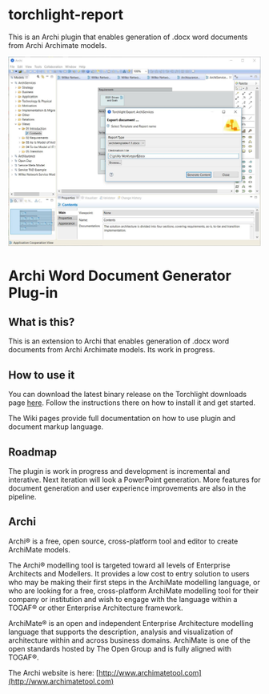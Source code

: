 # torchlight-report
This is an Archi plugin that enables generation of .docx word documents from Archi Archimate models.

![torchlight-report](https://raw.githubusercontent.com/archilight/torchlight-report/master/Images/torchlight-report-view.JPG)

# Archi Word Document Generator Plug-in

## What is this?
This is an extension to Archi that enables generation of .docx word documents from Archi Archimate models.  Its work in progress.

## How to use it
You can download the latest binary release on the Torchlight downloads page [here](https://www.archimatetool.com/plugins). Follow the instructions there on how to install it and get started.

The Wiki pages provide full documentation on how to use plugin and document markup language.

## Roadmap

The plugin is work in progress and development is incremental and interative.  Next iteration will look a PowerPoint generation.  More features for document generation and user experience improvements are also in the pipeline.

## Archi
Archi® is a free, open source, cross-platform tool and editor to create ArchiMate models.

The Archi® modelling tool is targeted toward all levels of Enterprise Architects and Modellers. It provides a low cost to entry solution to users who may be making their first steps in the ArchiMate modelling language, or who are looking for a free, cross-platform ArchiMate modelling tool for their company or institution and wish to engage with the language within a TOGAF® or other Enterprise Architecture framework.

ArchiMate® is an open and independent Enterprise Architecture modelling language that supports the description, analysis and visualization of architecture within and across business domains. ArchiMate is one of the open standards hosted by The Open Group and is fully aligned with TOGAF®.

The Archi website is here: [http://www.archimatetool.com](http://www.archimatetool.com)
